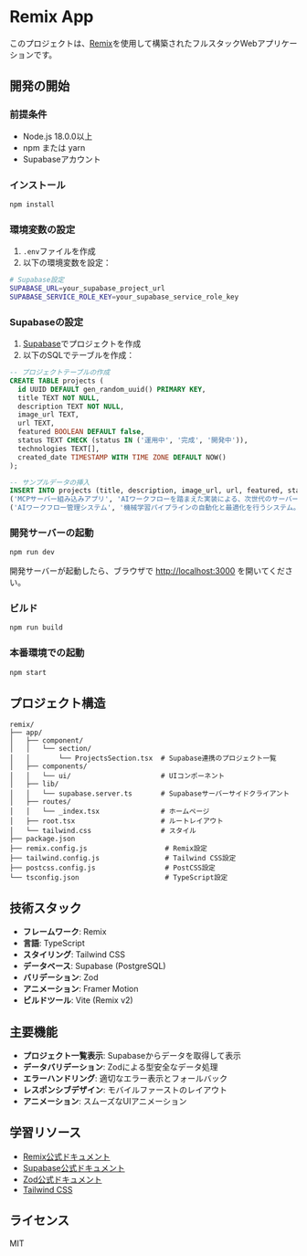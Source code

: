 # Remix App

このプロジェクトは、[Remix](https://remix.run/)を使用して構築されたフルスタックWebアプリケーションです。

## 開発の開始

### 前提条件

- Node.js 18.0.0以上
- npm または yarn
- Supabaseアカウント

### インストール

```bash
npm install
```

### 環境変数の設定

1. `.env`ファイルを作成
2. 以下の環境変数を設定：

```bash
# Supabase設定
SUPABASE_URL=your_supabase_project_url
SUPABASE_SERVICE_ROLE_KEY=your_supabase_service_role_key
```

### Supabaseの設定

1. [Supabase](https://supabase.com/)でプロジェクトを作成
2. 以下のSQLでテーブルを作成：

```sql
-- プロジェクトテーブルの作成
CREATE TABLE projects (
  id UUID DEFAULT gen_random_uuid() PRIMARY KEY,
  title TEXT NOT NULL,
  description TEXT NOT NULL,
  image_url TEXT,
  url TEXT,
  featured BOOLEAN DEFAULT false,
  status TEXT CHECK (status IN ('運用中', '完成', '開発中')),
  technologies TEXT[],
  created_date TIMESTAMP WITH TIME ZONE DEFAULT NOW()
);

-- サンプルデータの挿入
INSERT INTO projects (title, description, image_url, url, featured, status, technologies) VALUES
('MCPサーバー組み込みアプリ', 'AIワークフローを踏まえた実装による、次世代のサーバーアプリケーション。', 'https://images.unsplash.com/photo-1518709268805-4e9042af2176?w=800&h=450&fit=crop', 'https://example.com/project1', true, '開発中', ARRAY['TypeScript', 'Node.js', 'AI/ML', 'Docker']),
('AIワークフロー管理システム', '機械学習パイプラインの自動化と最適化を行うシステム。', 'https://images.unsplash.com/photo-1677442136019-21780ecad995?w=800&h=450&fit=crop', 'https://example.com/project2', false, '運用中', ARRAY['Python', 'TensorFlow', 'React', 'PostgreSQL']);
```

### 開発サーバーの起動

```bash
npm run dev
```

開発サーバーが起動したら、ブラウザで [http://localhost:3000](http://localhost:3000) を開いてください。

### ビルド

```bash
npm run build
```

### 本番環境での起動

```bash
npm start
```

## プロジェクト構造

```
remix/
├── app/
│   ├── component/
│   │   └── section/
│   │       └── ProjectsSection.tsx  # Supabase連携のプロジェクト一覧
│   ├── components/
│   │   └── ui/                      # UIコンポーネント
│   ├── lib/
│   │   └── supabase.server.ts       # Supabaseサーバーサイドクライアント
│   ├── routes/
│   │   └── _index.tsx               # ホームページ
│   ├── root.tsx                     # ルートレイアウト
│   └── tailwind.css                 # スタイル
├── package.json
├── remix.config.js                   # Remix設定
├── tailwind.config.js                # Tailwind CSS設定
├── postcss.config.js                 # PostCSS設定
└── tsconfig.json                     # TypeScript設定
```

## 技術スタック

- **フレームワーク**: Remix
- **言語**: TypeScript
- **スタイリング**: Tailwind CSS
- **データベース**: Supabase (PostgreSQL)
- **バリデーション**: Zod
- **アニメーション**: Framer Motion
- **ビルドツール**: Vite (Remix v2)

## 主要機能

- **プロジェクト一覧表示**: Supabaseからデータを取得して表示
- **データバリデーション**: Zodによる型安全なデータ処理
- **エラーハンドリング**: 適切なエラー表示とフォールバック
- **レスポンシブデザイン**: モバイルファーストのレイアウト
- **アニメーション**: スムーズなUIアニメーション

## 学習リソース

- [Remix公式ドキュメント](https://remix.run/docs)
- [Supabase公式ドキュメント](https://supabase.com/docs)
- [Zod公式ドキュメント](https://zod.dev/)
- [Tailwind CSS](https://tailwindcss.com/)

## ライセンス

MIT
